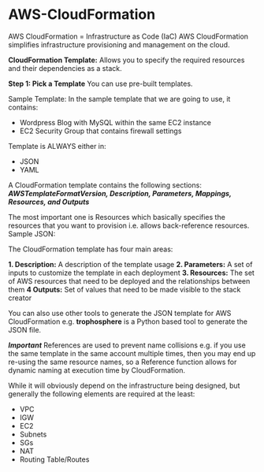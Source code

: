 # AWS-CloudFormation
AWS CloudFormation = Infrastructure as Code (IaC)
AWS CloudFormation simplifies infrastructure provisioning and management on the cloud.

__CloudFormation Template:__ Allows you to specify the required resources and their dependencies as a stack.

__Step 1: Pick a Template__
You can use pre-built templates.

Sample Template: In the sample template that we are going to use, it contains:
 - Wordpress Blog with MySQL within the same EC2 instance
 - EC2 Security Group that contains firewall settings 
 
 Template is ALWAYS either in:
 
  - JSON
  - YAML
 
 A CloudFormation template contains the following sections: __*AWSTemplateFormatVersion, Description, Parameters, Mappings, Resources, and Outputs*__
 
 The most important one is Resources which basically specifies the resources that you want to provision i.e. allows back-reference resources. Sample JSON:
 

The CloudFormation template has four main areas:

__1. Description:__ A description of the template usage
__2. Parameters:__ A set of inputs to customize the template in each deployment
__3. Resources:__ The set of AWS resources that need to be deployed and the relationships between them
__4 Outputs:__ Set of values that need to be made visible to the stack creator

You can also use other tools to generate the JSON template for AWS CloudFormation e.g. __trophosphere__ is a Python based tool to generate the JSON file.

*__Important__* References are used to prevent name collisions e.g. if you use the same template in the same account multiple times, then you may end up re-using the same resource names, so a Reference function allows for dynamic naming at execution time by CloudFormation.

While it will obviously depend on the infrastructure being designed, but generally the following elements are required at the least:

- VPC
- IGW
- EC2
- Subnets
- SGs
- NAT
- Routing Table/Routes
